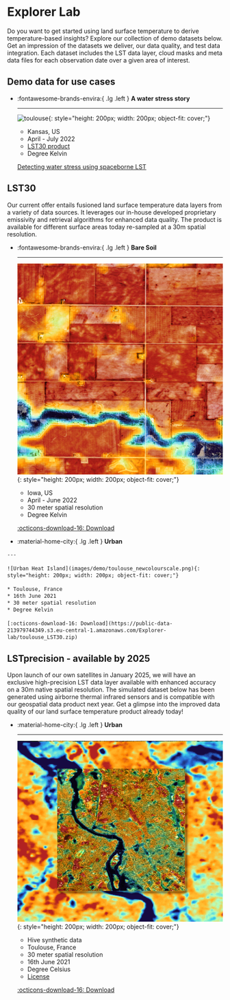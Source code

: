 # **Explorer Lab** 
Do you want to get started using land surface temperature to derive temperature-based insights? Explore our collection of demo datasets below. Get an impression of the datasets we deliver, our data quality, and test data integration. Each dataset includes the LST data layer, cloud masks and meta data files for each observation date over a given area of interest. 

<!-- - [Brasil Rioverde Fields](https://constellr-products-shared.s3.eu-central-1.amazonaws.com/br-rioverde-2023.zip)
- [Brasil Barreiras Fields](https://constellr-products-shared.s3.eu-central-1.amazonaws.com/br-barreiras-2023.zip)
- [France Marne Fields](https://constellr-products-shared.s3.eu-central-1.amazonaws.com/fr-marne-2023.zip)
- [US Pontiac Fields](https://constellr-products-shared.s3.eu-central-1.amazonaws.com/us-pontiac-2023.zip)
- [Germany Freiburg/Breisgau, Urban/Forest/Agriculture](https://constellr-products-shared.s3.eu-central-1.amazonaws.com/germany_freiburg_breisgau-urban-forest-agriculture.zip) -->

## Demo data for use cases 

<div class="grid cards" markdown>

-   :fontawesome-brands-envira:{ .lg .left }  __A water stress story__

    ---

    ![toulouse](images/thermal_insights/Kansas2022.png){: style="height: 200px; width: 200px; object-fit: cover;"}

    * Kansas, US
    * April - July 2022
    * [LST30 product](Technical-specification.md)
    * Degree Kelvin
  
    [Detecting water stress using spaceborne LST](water-stress-use-case.md)
    
 
</div>


## LST30 
Our current offer entails fusioned land surface temperature data layers from a variety of data sources. It leverages our in-house developed proprietary emissivity and retrieval algorithms for enhanced data quality. The product is available for different surface areas today re-sampled at a 30m spatial resolution. 


<div class="grid cards" markdown>

-   :fontawesome-brands-envira:{ .lg .left }  __Bare Soil__

    ---

    ![baresoil monitoring](images/demo/baresoil_newcolourscale.png){: style="height: 200px; width: 200px; object-fit: cover;"}


    * Iowa, US
    * April - June 2022
    * 30 meter spatial resolution
    * Degree Kelvin

    [:octicons-download-16: Download](https://public-data-213979744349.s3.eu-central-1.amazonaws.com/Explorer-lab/constellr-baresoil_monitoring2022.zip)

-    :material-home-city:{ .lg .left }  __Urban__
     
    ---
  
    ![Urban Heat Island](images/demo/toulouse_newcolourscale.png){: style="height: 200px; width: 200px; object-fit: cover;"}

    * Toulouse, France
    * 16th June 2021
    * 30 meter spatial resolution
    * Degree Kelvin

    [:octicons-download-16: Download](https://public-data-213979744349.s3.eu-central-1.amazonaws.com/Explorer-lab/toulouse_LST30.zip)  


</div>



## LSTprecision - available by 2025
Upon launch of our own satellites in January 2025, we will have an exclusive high-precision LST data layer available with enhanced accuracy on a 30m native spatial resolution. The simulated dataset below has been generated using airborne thermal infrared sensors and is compatible with our geospatial data product next year. Get a glimpse into the improved data quality of our land surface temperature product already today!


<div class="grid cards" markdown>

-   :material-home-city:{ .lg .left }  __Urban__

    ---

    ![toulouse](images/demo/toulouse_urban.png){: style="height: 200px; width: 200px; object-fit: cover;"}

    * Hive synthetic data
    * Toulouse, France
    * 30 meter spatial resolution
    * 16th June 2021
    * Degree Celsius
    * [License](https://doi.org/10.1016/j.dib.2023.109109)
    

    [:octicons-download-16: Download](https://public-data-213979744349.s3.eu-central-1.amazonaws.com/Explorer-lab/constellr-toulouse_hive_synthetic2021.zip
    )

 
</div>
